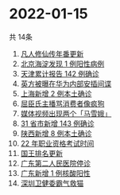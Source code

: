 # 2022-01-15
  共 14条

  <!-- BEGIN -->
  <!-- 最后更新时间:Sat Jan 15 2022 23:11:26 GMT+0000 (Coordinated Universal Time) -->
  1. [凡人修仙传年番更新 ](https://www.zhihu.com/search?q=凡人修仙传)
1. [北京海淀发现 1 例阳性病例](https://www.zhihu.com/search?q=北京疫情)
1. [天津累计报告 142 例确诊](https://www.zhihu.com/search?q=天津疫情)
1. [英方被曝在华为内部安插间谍](https://www.zhihu.com/search?q=华为)
1. [上海新增 2 例本土确诊](https://www.zhihu.com/search?q=上海疫情)
1. [屈臣氏主播骂消费者像疯狗](https://www.zhihu.com/search?q=屈臣氏)
1. [媒体视频出现两个「马雪娥」](https://www.zhihu.com/search?q=马雪娥)
1. [31 省市新增 143 例确诊](https://www.zhihu.com/search?q=国内疫情)
1. [陕西新增 8 例本土确诊](https://www.zhihu.com/search?q=陕西疫情)
1. [22 年职业资格考试时间](https://www.zhihu.com/search?q=职业资格考试时间)
1. [国王排名更新](https://www.zhihu.com/search?q=国王排名)
1. [广东第二人民医院停诊](https://www.zhihu.com/search?q=广东医院停诊)
1. [广东新增 1 例核酸阳性](https://www.zhihu.com/search?q=广东疫情)
1. [深圳卫健委霸气救猫](https://www.zhihu.com/search?q=深圳卫健委救猫)
  <!-- END -->
  